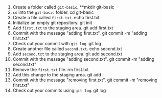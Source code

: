 1. Create a folder called `git-basic`. **mkdir git-basic
2. `cd` into the `git-basic` folder. cd git-basic
3. Create a file called `first.txt`. echo first.txt
4. Initialize an empty git repository. git init
5. Add `first.txt` to the staging area. git add first.txt
6. Commit with the message "adding first.txt". git commit -m "adding first.txt"
7. Check out your commit with `git log`. git log
8. Create another file called `second.txt`. echo second.txt
9. Add `second.txt` to the staging area. git add second.txt
10. Commit with the message "adding second.txt". git commit -m "adding second.txt"
11. Remove the `first.txt` file. rm first.txt
12. Add this change to the staging area. git add
13. Commit with the message "removing first.txt". git commit -m "removing first.txt"
14. Check out your commits using `git log`. git log
